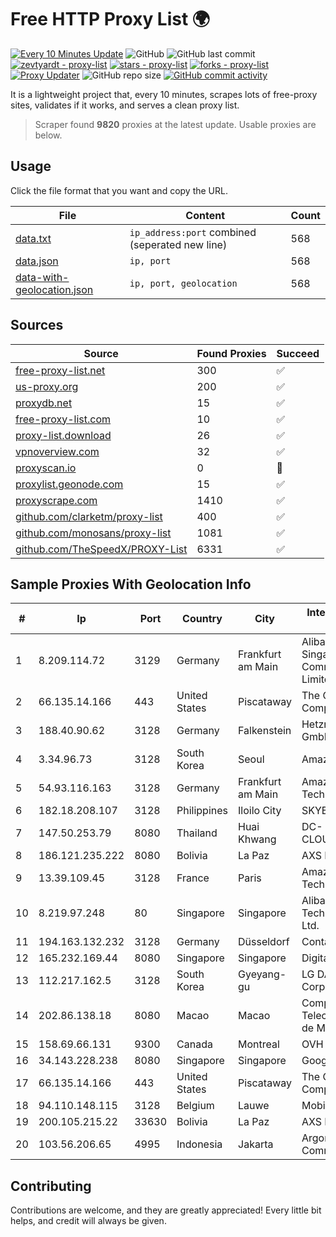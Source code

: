 
# Free HTTP Proxy List 🌍

[![Every 10 Minutes Update](https://github.com/mertguvencli/http-proxy-list/actions/workflows/main.yml/badge.svg?branch=main)](https://github.com/mertguvencli/http-proxy-list/actions/workflows/main.yml)
![GitHub](https://img.shields.io/github/license/mertguvencli/http-proxy-list)
![GitHub last commit](https://img.shields.io/github/last-commit/mertguvencli/http-proxy-list)
[![zevtyardt - proxy-list](https://img.shields.io/static/v1?label=zevtyardt&message=proxy-list&color=blue&logo=github)](https://github.com/zevtyardt/proxy-list "Go to GitHub repo")
[![stars - proxy-list](https://img.shields.io/github/stars/zevtyardt/proxy-list?style=social)](https://github.com/zevtyardt/proxy-list)
[![forks - proxy-list](https://img.shields.io/github/forks/zevtyardt/proxy-list?style=social)](https://github.com/zevtyardt/proxy-list)
[![Proxy Updater](https://github.com/zevtyardt/proxy-list/workflows/Proxy%20Updater/badge.svg)](https://github.com/zevtyardt/proxy-list/actions?query=workflow:"Proxy+Updater")
![GitHub repo size](https://img.shields.io/github/repo-size/zevtyardt/proxy-list)
[![GitHub commit activity](https://img.shields.io/github/commit-activity/m/zevtyardt/proxy-list?logo=commits)](https://github.com/zevtyardt/proxy-list/commits/main)

It is a lightweight project that, every 10 minutes, scrapes lots of free-proxy sites, validates if it works, and serves a clean proxy list.

> Scraper found **9820** proxies at the latest update. Usable proxies are below.

## Usage

Click the file format that you want and copy the URL.

|File|Content|Count|
|----|-------|-----|
|[data.txt](https://raw.githubusercontent.com/mertguvencli/http-proxy-list/main/proxy-list/data.txt)|`ip_address:port` combined (seperated new line)|568|
|[data.json](https://raw.githubusercontent.com/mertguvencli/http-proxy-list/main/proxy-list/data.json)|`ip, port`|568|
|[data-with-geolocation.json](https://raw.githubusercontent.com/mertguvencli/http-proxy-list/main/proxy-list/data-with-geolocation.json)|`ip, port, geolocation`|568|

## Sources

|Source|Found Proxies|Succeed|
|------|-------------|-------|
|[free-proxy-list.net](https://free-proxy-list.net)|300|✅|
|[us-proxy.org](https://www.us-proxy.org)|200|✅|
|[proxydb.net](http://proxydb.net)|15|✅|
|[free-proxy-list.com](https://free-proxy-list.com/?page=&port=&type%5B%5D=http&type%5B%5D=https&up_time=0&search=Search)|10|✅|
|[proxy-list.download](https://www.proxy-list.download/HTTP)|26|✅|
|[vpnoverview.com](https://vpnoverview.com/privacy/anonymous-browsing/free-proxy-servers)|32|✅|
|[proxyscan.io](https://www.proxyscan.io)|0|🚫|
|[proxylist.geonode.com](https://proxylist.geonode.com/api/proxy-list?limit=300&page=1&sort_by=lastChecked&sort_type=desc&protocols=http,https)|15|✅|
|[proxyscrape.com](https://api.proxyscrape.com/v2/?request=displayproxies&protocol=http&timeout=10000&country=all&ssl=all&anonymity=all)|1410|✅|
|[github.com/clarketm/proxy-list](https://raw.githubusercontent.com/clarketm/proxy-list/master/proxy-list-raw.txt)|400|✅|
|[github.com/monosans/proxy-list](https://raw.githubusercontent.com/monosans/proxy-list/main/proxies/http.txt)|1081|✅|
|[github.com/TheSpeedX/PROXY-List](https://raw.githubusercontent.com/TheSpeedX/PROXY-List/master/http.txt)|6331|✅|


## Sample Proxies With Geolocation Info

|#|Ip|Port|Country|City|Internet Service Provider|
|-|--|----|-------|----|-------------------------|
|1|8.209.114.72|3129|Germany|Frankfurt am Main|Alibaba.com Singapore E-Commerce Private Limited|
|2|66.135.14.166|443|United States|Piscataway|The Constant Company, LLC|
|3|188.40.90.62|3128|Germany|Falkenstein|Hetzner Online GmbH|
|4|3.34.96.73|3128|South Korea|Seoul|Amazon.com, Inc.|
|5|54.93.116.163|3128|Germany|Frankfurt am Main|Amazon Technologies Inc.|
|6|182.18.208.107|3128|Philippines|Iloilo City|SKYBROADBAND|
|7|147.50.253.79|8080|Thailand|Huai Khwang|DC-CLOUDFOREST3|
|8|186.121.235.222|8080|Bolivia|La Paz|AXS Bolivia S. A.|
|9|13.39.109.45|3128|France|Paris|Amazon Technologies Inc.|
|10|8.219.97.248|80|Singapore|Singapore|Alibaba (US) Technology Co., Ltd.|
|11|194.163.132.232|3128|Germany|Düsseldorf|Contabo GmbH|
|12|165.232.169.44|8080|Singapore|Singapore|DigitalOcean, LLC|
|13|112.217.162.5|3128|South Korea|Gyeyang-gu|LG DACOM Corporation|
|14|202.86.138.18|8080|Macao|Macao|Companhia de Telecomunicacoes de Macau|
|15|158.69.66.131|9300|Canada|Montreal|OVH SAS|
|16|34.143.228.238|8080|Singapore|Singapore|Google LLC|
|17|66.135.14.166|443|United States|Piscataway|The Constant Company, LLC|
|18|94.110.148.115|3128|Belgium|Lauwe|Mobistar Cable|
|19|200.105.215.22|33630|Bolivia|La Paz|AXS Bolivia S. A.|
|20|103.56.206.65|4995|Indonesia|Jakarta|Argon Data Communication|



## Contributing

Contributions are welcome, and they are greatly appreciated! Every
little bit helps, and credit will always be given.

